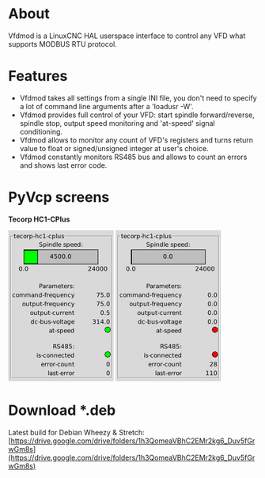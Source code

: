 # About
Vfdmod is a LinuxCNC HAL userspace interface to control any VFD what supports MODBUS RTU protocol.

# Features
- Vfdmod takes all settings from a single INI file, you don't need to specify a lot of command line arguments after a 'loadusr -W'.
- Vfdmod provides full control of your VFD: start spindle forward/reverse, spindle stop, output speed monitoring and 'at-speed' signal conditioning.
- Vfdmod allows to monitor any count of VFD's registers and turns return value to float or signed/unsigned integer at user's choice.
- Vfdmod constantly monitors RS485 bus and allows to count an errors and shows last error code.

# PyVcp screens
**Tecorp HC1-CPlus**

![](https://raw.githubusercontent.com/aekhv/vfdmod/master/images/hc1-cplus-1.png) ![](https://raw.githubusercontent.com/aekhv/vfdmod/master/images/hc1-cplus-2.png)

# Download \*.deb
Latest build for Debian Wheezy & Stretch: [https://drive.google.com/drive/folders/1h3QomeaVBhC2EMr2kg6_Duv5fGrwGm8s](https://drive.google.com/drive/folders/1h3QomeaVBhC2EMr2kg6_Duv5fGrwGm8s)
